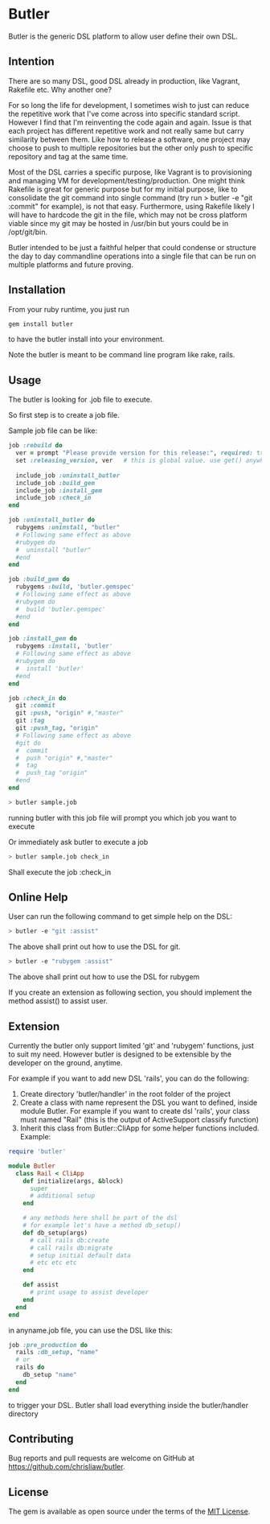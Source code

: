 # Butler

Butler is the generic DSL platform to allow user define their own DSL.

## Intention

There are so many DSL, good DSL already in production, like Vagrant, Rakefile etc. Why another one?

For so long the life for development, I sometimes wish to just can reduce the repetitive work that I've come across into specific standard script. However I find that I'm reinventing the code again and again. Issue is that each project has different repetitive work and not really same but carry similarity between them. Like how to release a software, one project may choose to push to multiple repositories but the other only push to specific repository and tag at the same time.

Most of the DSL carries a specific purpose, like Vagrant is to provisioning and managing VM for development/testing/production. One might think Rakefile is great for generic purpose but for my initial purpose, like to consolidate the git command into single command (try run > butler -e "git :commit" for example), is not that easy. Furthermore, using Rakefile likely I will have to hardcode the git in the file, which may not be cross platform viable since my git may be hosted in /usr/bin but yours could be in /opt/git/bin.

Butler intended to be just a faithful helper that could condense or structure the day to day commandline operations into a single file that can be run on multiple platforms and future proving.

## Installation

From your ruby runtime, you just run

```ruby
gem install butler
```
to have the butler install into your environment. 

Note the butler is meant to be command line program like rake, rails.

## Usage

The butler is looking for .job file to execute. 

So first step is to create a job file.

Sample job file can be like:

```ruby
job :rebuild do
  ver = prompt "Please provide version for this release:", required: true
  set :releasing_version, ver   # this is global value. use get() anywhere to get the value out.
  
  include_job :uninstall_butler
  include_job :build_gem 
  include_job :install_gem
  include_job :check_in
end

job :uninstall_butler do
  rubygems :uninstall, "butler"
  # Following same effect as above
  #rubygem do
  #  uninstall "butler"
  #end
end

job :build_gem do
  rubygems :build, 'butler.gemspec'
  # Following same effect as above
  #rubygem do
  #  build 'butler.gemspec'
  #end
end

job :install_gem do
  rubygems :install, 'butler'
  # Following same effect as above
  #rubygem do
  #  install 'butler'
  #end
end

job :check_in do
  git :commit
  git :push, "origin" #,"master"
  git :tag
  git :push_tag, "origin"
  # Following same effect as above
  #git do
  #  commit
  #  push "origin" #,"master"
  #  tag
  #  push_tag "origin"
  #end
end

```

```sh
> butler sample.job
```
running butler with this job file will prompt you which job you want to execute

Or immediately ask butler to execute a job

```sh
> butler sample.job check_in
```
Shall execute the job :check_in


## Online Help

User can run the following command to get simple help on the DSL:

```sh
> butler -e "git :assist"
```
The above shall print out how to use the DSL for git.

```sh
> butler -e "rubygem :assist"
```
The above shall print out how to use the DSL for rubygem

If you create an extension as following section, you should implement the method assist() to assist user.


## Extension

Currently the butler only support limited 'git' and 'rubygem' functions, just to suit my need.
However butler is designed to be extensible by the developer on the ground, anytime.

For example if you want to add new DSL 'rails', you can do the following:
1. Create directory 'butler/handler' in the root folder of the project
2. Create a class with name represent the DSL you want to defined, inside module Butler. For example if you want to create dsl 'rails', your class must named "Rail" (this is the output of ActiveSupport classify function)
3. Inherit this class from Butler::CliApp for some helper functions included.
Example:
```ruby
require 'butler'

module Butler
  class Rail < CliApp
    def initialize(args, &block)
      super
      # additional setup
    end

    # any methods here shall be part of the dsl
    # for example let's have a method db_setup()
    def db_setup(args)
      # call rails db:create
      # call rails db:migrate
      # setup initial default data
      # etc etc etc
    end

    def assist
      # print usage to assist developer
    end
  end
end
```

in anyname.job file, you can use the DSL like this:

```ruby
job :pre_production do
  rails :db_setup, "name"
  # or
  rails do
    db_setup "name"
  end
end
```

to trigger your DSL. Butler shall load everything inside the butler/handler directory


## Contributing

Bug reports and pull requests are welcome on GitHub at https://github.com/chrisliaw/butler.

## License

The gem is available as open source under the terms of the [MIT License](https://opensource.org/licenses/MIT).
